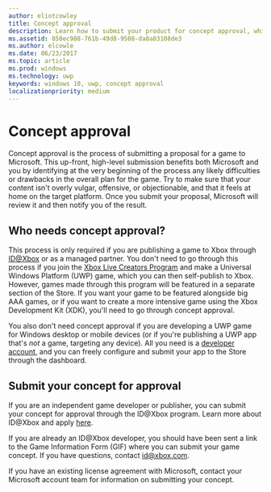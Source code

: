 ```yaml
---
author: eliotcowley
title: Concept approval
description: Learn how to submit your product for concept approval, which you will need if your product runs on Xbox or uses Xbox Live.
ms.assetid: 850ec988-761b-49d8-9508-da8a83108de3
ms.author: elcowle
ms.date: 06/23/2017
ms.topic: article
ms.prod: windows
ms.technology: uwp
keywords: windows 10, uwp, concept approval
localizationpriority: medium
---
```


# Concept approval

Concept approval is the process of submitting a proposal for a game to Microsoft. This up-front, high-level submission benefits both Microsoft and you by identifying at the very beginning of the process any likely difficulties or drawbacks in the overall plan for the game. Try to make sure that your content isn't overly vulgar, offensive, or objectionable, and that it feels at home on the target platform. Once you submit your proposal, Microsoft will review it and then notify you of the result.

## Who needs concept approval?

This process is only required if you are publishing a game to Xbox through [ID@Xbox](http://www.xbox.com/Developers/id) or as a managed partner. You don't need to go through this process if you join the [Xbox Live Creators Program](https://developer.microsoft.com/games/xbox/xboxlive/creator) and make a Universal Windows Platform (UWP) game, which you can then self-publish to Xbox. However, games made through this program will be featured in a separate section of the Store. If you want your game to be featured alongside big AAA games, or if you want to create a more intensive game using the Xbox Development Kit (XDK), you'll need to go through concept approval.

You also don't need concept approval if you are developing a UWP game for Windows desktop or mobile devices (or if you're publishing a UWP app that's *not* a game, targeting any device). All you need is a [developer account](https://go.microsoft.com/fwlink/?LinkId=817223), and you can freely configure and submit your app to the Store through the dashboard.

## Submit your concept for approval

If you are an independent game developer or publisher, you can submit your concept for approval through the ID@Xbox program. Learn more about ID@Xbox and apply [here](http://www.xbox.com/Developers/id).

If you are already an ID@Xbox developer, you should have been sent a link to the Game Information Form (GIF) where you can submit your game concept. If you have questions, contact [id@xbox.com](mailto:id@xbox.com).

If you have an existing license agreement with Microsoft, contact your Microsoft account team for information on submitting your concept.